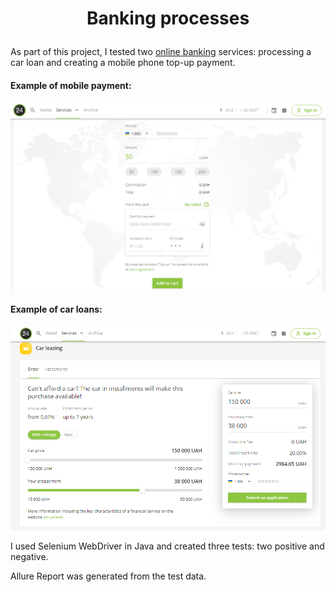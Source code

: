 # <p align="center">Banking processes
  As part of this project, I tested two [online banking](https://next.privat24.ua/?lang=en) services: processing a car loan and creating a mobile phone top-up payment.
  
####  Example of mobile payment:
  ![Альтернативный текст](Screenshot/ScreenShotTopUpMobile.png "Подсказка")
  
####   Example of car loans:
   ![Альтернативный текст](Screenshot/ScreenshotCarLoans.png "Подсказка")
 
  I used Selenium WebDriver in Java and created three tests: two positive and negative.
  
  Allure Report was generated from the test data.
